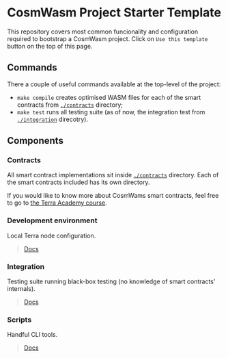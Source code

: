 # CosmWasm Project Starter Template

This repository covers most common funcionality and configuration required to bootstrap a CosmWasm project. Click on `Use this template` button on the top of this page.

## Commands

There a couple of useful commands available at the top-level of the project:

- `make compile` creates optimised WASM files for each of the smart contracts from [`./contracts`](./contracts) directory;
- `make test` runs all testing suite (as of now, the integration test from [`./integration`](./integration) direcotry).

## Components

### Contracts

All smart contract implementations sit inside [`./contracts`](./contracts) directory. Each of the smart contracts included has its own directory.

If you would like to know more about CosmWams smart contracts, feel free to go to [the Terra Academy course](https://academy.terra.money/courses/cosmwasm-smart-contracts-i).

### Development environment

Local Terra node configuration.

> [Docs](./vendor/localterra/README.md)

### Integration

Testing suite running black-box testing (no knowledge of smart contracts' internals).

> [Docs](./integration/README.md)

### Scripts

Handful CLI tools.

> [Docs](./scripts/README.md)